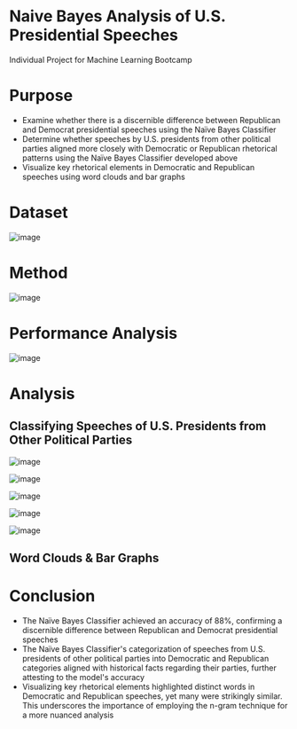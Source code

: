 # Naive Bayes Analysis of U.S. Presidential Speeches
Individual Project for Machine Learning Bootcamp

# Purpose
- Examine whether there is a discernible difference between Republican and Democrat presidential speeches using the Naïve Bayes Classifier
- Determine whether speeches by U.S. presidents from other political parties aligned more closely with Democratic or Republican rhetorical patterns using the Naïve Bayes Classifier developed above
- Visualize key rhetorical elements in Democratic and Republican speeches using word clouds and bar graphs

# Dataset
![image](https://github.com/ryan-hk-koo/naive_bayes_analysis_of_u.s._presidential_speeches/assets/143580734/43c35d8d-cbf1-431f-a882-8a06b0213f08)

# Method 
![image](https://github.com/ryan-hk-koo/naive_bayes_analysis_of_u.s._presidential_speeches/assets/143580734/8e8ce796-f3ab-4e29-9d10-c9706c9f997b)

# Performance Analysis
![image](https://github.com/ryan-hk-koo/naive_bayes_analysis_of_u.s._presidential_speeches/assets/143580734/899d8a4a-ef23-400b-84ee-63faa3e15aa3)

# Analysis


## Classifying Speeches of U.S. Presidents from Other Political Parties


![image](https://github.com/ryan-hk-koo/naive_bayes_analysis_of_u.s._presidential_speeches/assets/143580734/559462ea-b705-4b3a-9a82-9f2f7146b7da)<br />


![image](https://github.com/ryan-hk-koo/naive_bayes_analysis_of_u.s._presidential_speeches/assets/143580734/361be8a8-a347-4ae1-99e6-7f80a0ada9ee)<br />


![image](https://github.com/ryan-hk-koo/naive_bayes_analysis_of_u.s._presidential_speeches/assets/143580734/e4eab760-3c52-44c9-aca4-6302e77a2e04)<br />


![image](https://github.com/ryan-hk-koo/naive_bayes_analysis_of_u.s._presidential_speeches/assets/143580734/0a60a55f-0b5d-47e9-9ac2-9f26e68be323)<br />


![image](https://github.com/ryan-hk-koo/naive_bayes_analysis_of_u.s._presidential_speeches/assets/143580734/d8b0e143-f9ba-411e-b641-ab57bfe0186c)<br />


## Word Clouds & Bar Graphs


# Conclusion
- The Naïve Bayes Classifier achieved an accuracy of 88%, confirming a discernible difference between Republican and Democrat presidential speeches
- The Naïve Bayes Classifier's categorization of speeches from U.S. presidents of other political parties into Democratic and Republican categories aligned with historical facts regarding their parties, further attesting to the model's accuracy
- Visualizing key rhetorical elements highlighted distinct words in Democratic and Republican speeches, yet many were strikingly similar. This underscores the importance of employing the n-gram technique for a more nuanced analysis






